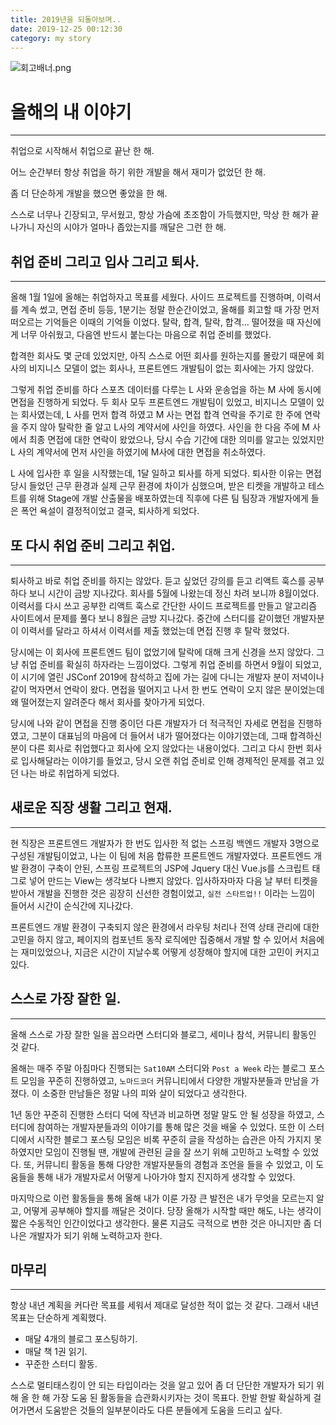 ```yaml
---
title: 2019년을 되돌아보며..
date: 2019-12-25 00:12:30
category: my story
---
```


![회고배너.png](https://images.velog.io/post-images/yesdoing/9990eff0-2660-11ea-a5d9-6ffaf1602523/.png)

# 올해의 내 이야기

---

취업으로 시작해서 취업으로 끝난 한 해.

어느 순간부터 항상 취업을 하기 위한 개발을 해서 재미가 없었던 한 해.

좀 더 단순하게 개발을 했으면 좋았을 한 해.

스스로 너무나 긴장되고, 무서웠고, 항상 가슴에 초조함이 가득했지만,
막상 한 해가 끝나가니 자신의 시야가 얼마나 좁았는지를 깨달은 그런 한 해.

## 취업 준비 그리고 입사 그리고 퇴사.

---

올해 1월 1일에 올해는 취업하자고 목표를 세웠다. 사이드 프로젝트를 진행하며, 이력서를 계속 썼고, 면접 준비 등등, 1분기는 정말 한순간이었고, 올해를 회고할 때 가장 먼저 떠오르는 기억들은 이때의 기억들 이었다. 탈락, 합격, 탈락, 합격... 떨어졌을 때 자신에게 너무 아쉬웠고, 다음엔 반드시 붙는다는 마음으로 취업 준비를 했었다.

합격한 회사도 몇 군데 있었지만, 아직 스스로 어떤 회사를 원하는지를 몰랐기 때문에 회사의 비지니스 모델이 없는 회사나, 프론트엔드 개발팀이 없는 회사에는 가지 않았다.

그렇게 취업 준비를 하다 스포츠 데이터를 다루는 L 사와 운송업을 하는 M 사에 동시에 면접을 진행하게 되었다. 두 회사 모두 프론트엔드 개발팀이 있었고, 비지니스 모델이 있는 회사였는데, L 사를 먼저 합격 하였고 M 사는 면접 합격 연락을 주기로 한 주에 연락을 주지 않아 탈락한 줄 알고 L사의 계약서에 사인을 하였다. 사인을 한 다음 주에 M 사에서 최종 면접에 대한 연락이 왔었으나, 당시 수습 기간에 대한 의미를 알고는 있었지만 L 사의 계약서에 먼저 사인을 하였기에 M사에 대한 면접을 취소하였다.

L 사에 입사한 후 일을 시작했는데, 1달 일하고 퇴사를 하게 되었다. 퇴사한 이유는 면접 당시 들었던 근무 환경과 실제 근무 환경에 차이가 심했으며, 받은 티켓을 개발하고 테스트를 위해 Stage에 개발 산출물을 배포하였는데 직후에 다른 팀 팀장과 개발자에게 들은 폭언 욕설이 결정적이었고 결국, 퇴사하게 되었다.

## 또 다시 취업 준비 그리고 취업.

---

퇴사하고 바로 취업 준비를 하지는 않았다. 듣고 싶었던 강의를 듣고 리액트 훅스를 공부하다 보니 시간이 금방 지나갔다. 회사를 5월에 나왔는데 정신 차려 보니까 8월이었다. 이력서를 다시 쓰고 공부한 리액트 훅스로 간단한 사이드 프로젝트를 만들고 알고리즘 사이트에서 문제를 풀다 보니 8월은 금방 지나갔다. 중간에 스터디를 같이했던 개발자분이 이력서를 달라고 하셔서 이력서를 제출 했었는데 면접 진행 후 탈락 했었다.

당시에는 이 회사에 프론트엔드 팀이 없었기에 탈락에 대해 크게 신경을 쓰지 않았다. 그냥 취업 준비를 확실히 하자라는 느낌이었다. 그렇게 취업 준비를 하면서 9월이 되었고, 이 시기에 열린 JSConf 2019에 참석하고 집에 가는 길에 다니는 개발자 분이 저녁이나 같이 먹자면서 연락이 왔다. 면접을 떨어지고 나서 한 번도 연락이 오지 않은 분이었는데 왜 떨어졌는지 알려준다 해서 회사를 찾아가게 되었다.

당시에 나와 같이 면접을 진행 중이던 다른 개발자가 더 적극적인 자세로 면접을 진행하였고, 그분이 대표님의 마음에 더 들어서 내가 떨어졌다는 이야기였는데, 그때 합격하신 분이 다른 회사로 취업했다고 회사에 오지 않았다는 내용이었다. 그리고 다시 한번 회사로 입사해달라는 이야기를 들었고, 당시 오랜 취업 준비로 인해 경제적인 문제를 겪고 있던 나는 바로 취업하게 되었다.

## 새로운 직장 생활 그리고 현재.

---

현 직장은 프론트엔드 개발자가 한 번도 입사한 적 없는 스프링 백엔드 개발자 3명으로 구성된 개발팀이었고, 나는 이 팀에 처음 합류한 프론트엔드 개발자였다. 프론트엔드 개발 환경이 구축이 안된, 스프링 프로젝트의 JSP에 Jquery 대신 Vue.js를 스크립트 태그로 넣어 만드는 View는 생각보다 나쁘지 않았다. 입사하자마자 다음 날 부터 티켓을 받아서 개발을 진행한 것은 굉장히 신선한 경험이었고, `실전 스타트업!!` 이라는 느낌이 들어서 시간이 순식간에 지나갔다.

프론트엔드 개발 환경이 구축되지 않은 환경에서 라우팅 처리나 전역 상태 관리에 대한 고민을 하지 않고, 페이지의 컴포넌트 동작 로직에만 집중해서 개발 할 수 있어서 처음에는 재미있었으나, 지금은 시간이 지날수록 어떻게 성장해야 할지에 대한 고민이 커지고 있다.

## 스스로 가장 잘한 일.

---

올해 스스로 가장 잘한 일을 꼽으라면 스터디와 블로그, 세미나 참석, 커뮤니티 활동인 것 같다.

올해는 매주 주말 아침마다 진행되는 `Sat10AM` 스터디와 `Post a Week` 라는 블로그 포스트 모임을 꾸준히 진행하였고, `노마드코더` 커뮤니티에서 다양한 개발자분들과 만남을 가졌다. 이 소중한 만남들은 정말 나의 피와 살이 되었다고 생각한다.

1년 동안 꾸준히 진행한 스터디 덕에 작년과 비교하면 정말 말도 안 될 성장을 하였고, 스터디에 참여하는 개발자분들과의 이야기를 통해 많은 것을 배울 수 있었다. 또한 이 스터디에서 시작한 블로그 포스팅 모임은 비록 꾸준히 글을 작성하는 습관은 아직 가지지 못하였지만 모임이 진행될 땐, 개발에 관련된 글을 잘 쓰기 위해 고민하고 노력할 수 있었다. 또, 커뮤니티 활동을 통해 다양한 개발자분들의 경험과 조언을 들을 수 있었고, 이 도움들을 통해 내가 개발자로서 어떻게 나아가야 할지 진지하게 생각할 수 있었다.

마지막으로 이런 활동들을 통해 올해 내가 이룬 가장 큰 발전은 내가 무엇을 모르는지 알고, 어떻게 공부해야 할지를 깨달은 것이다. 당장 올해가 시작할 때만 해도, 나는 생각이 짧은 수동적인 인간이었다고 생각한다. 물론 지금도 극적으로 변한 것은 아니지만 좀 더 나은 개발자가 되기 위해 노력하고자 한다.

## 마무리

---

항상 내년 계획을 커다란 목표를 세워서 제대로 달성한 적이 없는 것 같다. 그래서 내년 목표는 단순하게 계획했다.

- 매달 4개의 블로그 포스팅하기.
- 매달 책 1권 읽기.
- 꾸준한 스터디 활동.

스스로 멀티태스킹이 안 되는 타입이라는 것을 알고 있어 좀 더 단단한 개발자가 되기 위해 올 한 해 가장 도움 된 활동들을 습관화시키자는 것이 목표다. 한발 한발 확실하게 걸어가면서 도움받은 것들의 일부분이라도 다른 분들에게 도움을 드리고 싶다.
